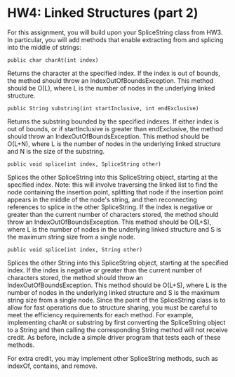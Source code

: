 # HW4: Linked Structures (part 2)

For this assignment, you will build upon your SpliceString class from HW3. In particular, you will add methods that enable extracting from and splicing into the middle of strings:

`public char charAt(int index)`

Returns the character at the specified index. If the index is out of bounds, the method should throw an IndexOutOfBoundsException. This method should be O(L), where L is the number of nodes in the underlying linked structure.

`public String substring(int startInclusive, int endExclusive)`

Returns the substring bounded by the specified indexes. If either index is out of bounds, or if startInclusive is greater than endExclusive, the method should throw an IndexOutOfBoundsException. This method should be O(L+N), where L is the number of nodes in the underlying linked structure and N is the size of the substring.

`public void splice(int index, SpliceString other)`

Splices the other SpliceString into this SpliceString object, starting at the specified index. Note: this will involve traversing the linked list to find the node containing the insertion point, splitting that node if the insertion point appears in the middle of the node's string, and then reconnecting references to splice in the other SpliceString. If the index is negative or greater than the current number of characters stored, the method should throw an IndexOutOfBoundsException. This method should be O(L+S), where L is the number of nodes in the underlying linked structure and S is the maximum string size from a single node.

`public void splice(int index, String other)`

Splices the other String into this SpliceString object, starting at the specified index. If the index is negative or greater than the current number of characters stored, the method should throw an IndexOutOfBoundsException. This method should be O(L+S), where L is the number of nodes in the underlying linked structure and S is the maximum string size from a single node.
Since the point of the SpliceString class is to allow for fast operations due to structure sharing, you must be careful to meet the efficiency requirements for each method. For example, implementing charAt or substring by first converting the SpliceString object to a String and then calling the corresponding String method will not receive credit. As before, include a simple driver program that tests each of these methods.

For extra credit, you may implement other SpliceString methods, such as indexOf, contains, and remove.
